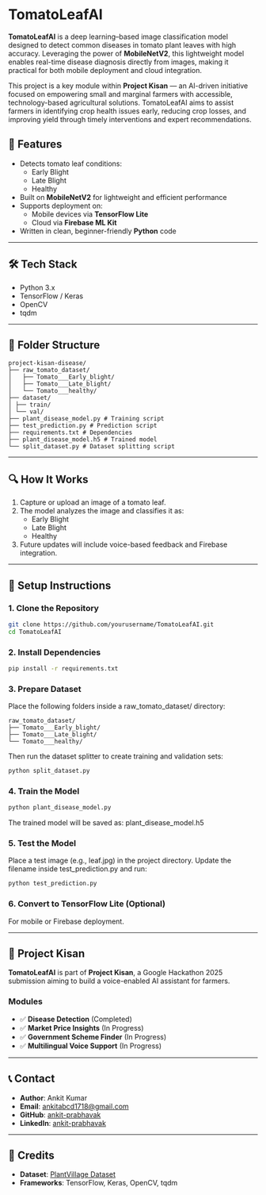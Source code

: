 # TomatoLeafAI

**TomatoLeafAI** is a deep learning–based image classification model designed to detect common diseases in tomato plant leaves with high accuracy. Leveraging the power of **MobileNetV2**, this lightweight model enables real-time disease diagnosis directly from images, making it practical for both mobile deployment and cloud integration.

This project is a key module within **Project Kisan** — an AI-driven initiative focused on empowering small and marginal farmers with accessible, technology-based agricultural solutions. TomatoLeafAI aims to assist farmers in identifying crop health issues early, reducing crop losses, and improving yield through timely interventions and expert recommendations.


## 🚀 Features

- Detects tomato leaf conditions:
  - Early Blight
  - Late Blight
  - Healthy
- Built on **MobileNetV2** for lightweight and efficient performance
- Supports deployment on:
  - Mobile devices via **TensorFlow Lite**
  - Cloud via **Firebase ML Kit**
- Written in clean, beginner-friendly **Python** code

---

## 🛠 Tech Stack

- Python 3.x
- TensorFlow / Keras
- OpenCV
- tqdm

---

## 📁 Folder Structure

```text
project-kisan-disease/
├── raw_tomato_dataset/
│   ├── Tomato___Early_blight/
│   ├── Tomato___Late_blight/
│   └── Tomato___healthy/
├── dataset/
│ ├── train/
│ └── val/
├── plant_disease_model.py # Training script
├── test_prediction.py # Prediction script
├── requirements.txt # Dependencies
├── plant_disease_model.h5 # Trained model
└── split_dataset.py # Dataset splitting script
```

---

## 🔍 How It Works

1. Capture or upload an image of a tomato leaf.
2. The model analyzes the image and classifies it as:
   - Early Blight
   - Late Blight
   - Healthy
3. Future updates will include voice-based feedback and Firebase integration.

---

## 🧪 Setup Instructions

### 1. Clone the Repository

```bash
git clone https://github.com/yourusername/TomatoLeafAI.git
cd TomatoLeafAI
```

### 2. Install Dependencies
```bash
pip install -r requirements.txt
```

### 3. Prepare Dataset
Place the following folders inside a raw_tomato_dataset/ directory:

```text
raw_tomato_dataset/
├── Tomato___Early_blight/
├── Tomato___Late_blight/
└── Tomato___healthy/
```
Then run the dataset splitter to create training and validation sets:

```bash
python split_dataset.py
```

### 4. Train the Model
```bash
python plant_disease_model.py
```
The trained model will be saved as:
plant_disease_model.h5

### 5. Test the Model
Place a test image (e.g., leaf.jpg) in the project directory. Update the filename inside test_prediction.py and run:
```bash
python test_prediction.py
```

### 6. Convert to TensorFlow Lite (Optional)
For mobile or Firebase deployment.

---
  
## 🌱 Project Kisan

**TomatoLeafAI** is part of **Project Kisan**, a Google Hackathon 2025 submission aiming to build a voice-enabled AI assistant for farmers.

### Modules

- ✅ **Disease Detection** (Completed)
- ✅ **Market Price Insights** (In Progress)
- ✅ **Government Scheme Finder** (In Progress)
- ✅ **Multilingual Voice Support** (In Progress)

---

## 📞 Contact

- **Author**: Ankit Kumar  
- **Email**: [ankitabcd1718@gmail.com](mailto:ankitabcd1718@gmail.com)  
- **GitHub**: [ankit-prabhavak](https://github.com/ankit-prabhavak)  
- **LinkedIn**: [ankit-prabhavak](https://linkedin.com/in/ankit-prabhavak)

---

## 🙏 Credits

- **Dataset**: [PlantVillage Dataset](https://www.kaggle.com/datasets/emmarex/plantdisease)  
- **Frameworks**: TensorFlow, Keras, OpenCV, tqdm






